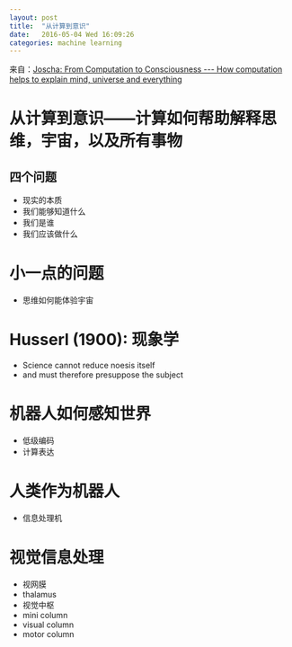 ```yaml
---
layout: post
title:  "从计算到意识"
date:   2016-05-04 Wed 16:09:26
categories: machine learning
---
```


来自：[Joscha: From Computation to Consciousness --- How computation helps to explain mind, universe and everything](https://media.ccc.de/v/31c3_-_6573_-_en_-_saal_2_-_201412281130_-_from_computation_to_consciousness_-_joscha#video&t=31)

# 从计算到意识——计算如何帮助解释思维，宇宙，以及所有事物

## 四个问题
- 现实的本质
- 我们能够知道什么
- 我们是谁
- 我们应该做什么

# 小一点的问题
- 思维如何能体验宇宙

# Husserl (1900): 现象学
- Science cannot reduce noesis itself
- and must therefore presuppose the subject

# 机器人如何感知世界
- 低级编码
- 计算表达

# 人类作为机器人
- 信息处理机

# 视觉信息处理
- 视网膜
- thalamus
- 视觉中枢
- mini column
- visual column
- motor column



